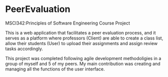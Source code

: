 # PeerEvaluation

MSCI342:Principles of Software Engineering Course Project

This is  a web application that facilitates a peer evaluation process, and it serves as a platform where professors (Client) are able to create a class list, allow their students (User) to upload their assignments and assign review tasks accordingly.

This project was completed following agile development methodoligies in a group of myself and 5 of my peers. My main contribution was creating and managing all the functions of the user interface.
